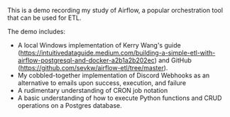 This is a demo recording my study of Airflow, a popular orchestration tool that can be used for ETL.

The demo includes:
* A local Windows implementation of Kerry Wang's guide (https://intuitivedataguide.medium.com/building-a-simple-etl-with-airflow-postgresql-and-docker-a2b1a2b202ec) and GitHub (https://github.com/sevkw/airflow-etl/tree/master).
* My cobbled-together implementation of Discord Webhooks as an alternative to emails upon success, execution, and failure
* A rudimentary understanding of CRON job notation
* A basic understanding of how to execute Python functions and CRUD operations on a Postgres database.
